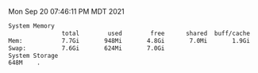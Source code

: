 Mon Sep 20 07:46:11 PM MDT 2021
```bash
System Memory
               total        used        free      shared  buff/cache   available
Mem:           7.7Gi       948Mi       4.8Gi       7.0Mi       1.9Gi       6.4Gi
Swap:          7.6Gi       624Mi       7.0Gi
System Storage
648M	.
```
